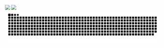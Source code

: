 <div>
  <img height="180em" src="https://github-readme-stats.vercel.app/api?username=dangerprogrammer&show_icons=true&title_color=ffffff&text_color=dddddd&icon_color=666666&border_color=555555&bg_color=111111&locale=pt-BR&border_radius=10&include_all_commits=true&count_private=true&show_owner=true"/>
  <img height="180em" src="https://github-readme-stats.vercel.app/api/top-langs/?username=dangerprogrammer&title_color=ffffff&text_color=dddddd&border_color=555555&bg_color=111111&locale=pt-BR&border_radius=10&size_weight=0.5&count_weight=0.5&layout=compact"/>
</div>

<picture>
  <source media="(prefers-color-scheme: dark)" srcset="./github-user-contribution-dark.svg"/>
  <source media="(prefers-color-scheme: light)" srcset="./github-user-contribution-light.svg"/>
  <img alt="github contribution grid snake animation" src="./github-user-contribution-dark.svg"/>
</picture>